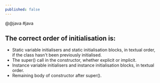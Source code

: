 ```yaml
---
published: false
---
```

@@java
\#java

## The correct order of initialisation is:

- Static variable initialisers and static initialisation blocks, in textual order, if the class hasn't been previously initialised.
- The super() call in the constructor, whether explicit or implicit.
- Instance variable initialisers and instance initialisation blocks, in textual order.
- Remaining body of constructor after super().
